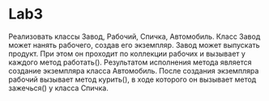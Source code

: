# Lab3
Реализовать классы Завод, Рабочий, Спичка, Автомобиль. Класс Завод может нанять рабочего,
создав его экземпляр. Завод может выпускать продукт. При этом он проходит по коллекции рабочих
и вызывает у каждого метод работать(). Результатом исполнения метода является создание экземпляра класса
Автомобиль. После создания экземпляра рабочий вызывает метод курить(), в ходе которого он вызывает метод зажечься() у класса Спичка.
